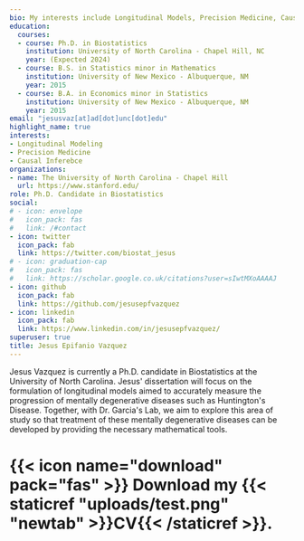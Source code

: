 ```yaml
---
bio: My interests include Longitudinal Models, Precision Medicine, Causal Inference
education:
  courses:
  - course: Ph.D. in Biostatistics
    institution: University of North Carolina - Chapel Hill, NC
    year: (Expected 2024)
  - course: B.S. in Statistics minor in Mathematics
    institution: University of New Mexico - Albuquerque, NM
    year: 2015
  - course: B.A. in Economics minor in Statistics
    institution: University of New Mexico - Albuquerque, NM
    year: 2015
email: "jesusvaz[at]ad[dot]unc[dot]edu"
highlight_name: true
interests:
- Longitudinal Modeling
- Precision Medicine
- Causal Inferebce
organizations:
- name: The University of North Carolina - Chapel Hill
  url: https://www.stanford.edu/
role: Ph.D. Candidate in Biostatistics
social:
# - icon: envelope
#   icon_pack: fas
#   link: /#contact
- icon: twitter
  icon_pack: fab
  link: https://twitter.com/biostat_jesus
# - icon: graduation-cap
#   icon_pack: fas
#   link: https://scholar.google.co.uk/citations?user=sIwtMXoAAAAJ
- icon: github
  icon_pack: fab
  link: https://github.com/jesusepfvazquez
- icon: linkedin
  icon_pack: fab
  link: https://www.linkedin.com/in/jesusepfvazquez/
superuser: true
title: Jesus Epifanio Vazquez
---
```


Jesus Vazquez is currently a Ph.D. candidate in Biostatistics at the University of North Carolina. Jesus' dissertation will focus on the formulation of longitudinal models aimed to accurately measure the progression of mentally degenerative diseases such as Huntington's Disease. Together, with Dr. Garcia's Lab, we aim to explore this area of study so that treatment of these mentally degenerative diseases can be developed by providing the necessary mathematical tools.

# {{< icon name="download" pack="fas" >}} Download my {{< staticref "uploads/test.png" "newtab" >}}CV{{< /staticref >}}.
